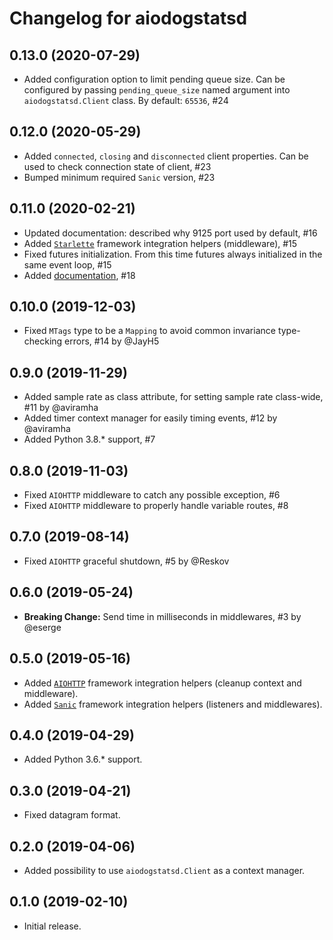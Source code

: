 # Changelog for aiodogstatsd

## 0.13.0 (2020-07-29)

- Added configuration option to limit pending queue size. Can be configured by passing `pending_queue_size` named argument into `aiodogstatsd.Client` class. By default: `65536`, #24

## 0.12.0 (2020-05-29)

- Added `connected`, `closing` and `disconnected` client properties. Can be used to check connection state of client, #23
- Bumped minimum required `Sanic` version, #23

## 0.11.0 (2020-02-21)

- Updated documentation: described why 9125 port used by default, #16
- Added [`Starlette`](https://www.starlette.io) framework integration helpers (middleware), #15
- Fixed futures initialization. From this time futures always initialized in the same event loop, #15
- Added [documentation](https://gr1n.github.io/aiodogstatsd), #18

## 0.10.0 (2019-12-03)

- Fixed `MTags` type to be a `Mapping` to avoid common invariance type-checking errors, #14 by @JayH5

## 0.9.0 (2019-11-29)

- Added sample rate as class attribute, for setting sample rate class-wide, #11 by @aviramha
- Added timer context manager for easily timing events, #12 by @aviramha
- Added Python 3.8.* support, #7

## 0.8.0 (2019-11-03)

- Fixed `AIOHTTP` middleware to catch any possible exception, #6
- Fixed `AIOHTTP` middleware to properly handle variable routes, #8

## 0.7.0 (2019-08-14)

- Fixed `AIOHTTP` graceful shutdown, #5 by @Reskov

## 0.6.0 (2019-05-24)

- **Breaking Change:** Send time in milliseconds in middlewares, #3 by @eserge

## 0.5.0 (2019-05-16)

- Added [`AIOHTTP`](https://aiohttp.readthedocs.io/) framework integration helpers (cleanup context and middleware).
- Added [`Sanic`](https://sanicframework.org/) framework integration helpers (listeners and middlewares).

## 0.4.0 (2019-04-29)

- Added Python 3.6.* support.

## 0.3.0 (2019-04-21)

- Fixed datagram format.

## 0.2.0 (2019-04-06)

- Added possibility to use `aiodogstatsd.Client` as a context manager.

## 0.1.0 (2019-02-10)

- Initial release.
